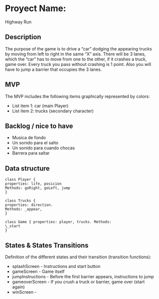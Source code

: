 # Proyect Name:
Highway Run

## Description
The purpose of the game is to drive a “car” dodging the appearing trucks by moving from left to right in the same “X” axis. There will be 3 lanes, which the “car” has to move from one to the other, if it crashes a truck, game over. Every truck you pass without crashing is 1 point. Also you will have to jump a barrier that occupies the 3 lanes.

## MVP
The MVP includes the following items graphically represented by colors:
- List item 1: car (main Player)
- List item 2: trucks (secondary character)

## Backlog / nice to have
- Musica de fondo
- Un sonido para el salto
- Un sonido para cuando chocas
- Barrera para saltar

## Data structure
```
class Player {
properties: life, posicion
Methods: goRight, goLeft, jump
}

class Trucks {
properties: direction.
Methods: _appear,     
}

class Game { properties: player, trucks. Methods:
\_start
}
```

## States & States Transitions
Definition of the different states and their transition (transition functions):
- splashScreen - Instructions and start button
- gameScreen - Game itself
- jumpInstructions - Before the first barrier appears, instructions to jump
- gameoverScreen - If you crush a truck or barrier, game over (start again)
- winScreen -
